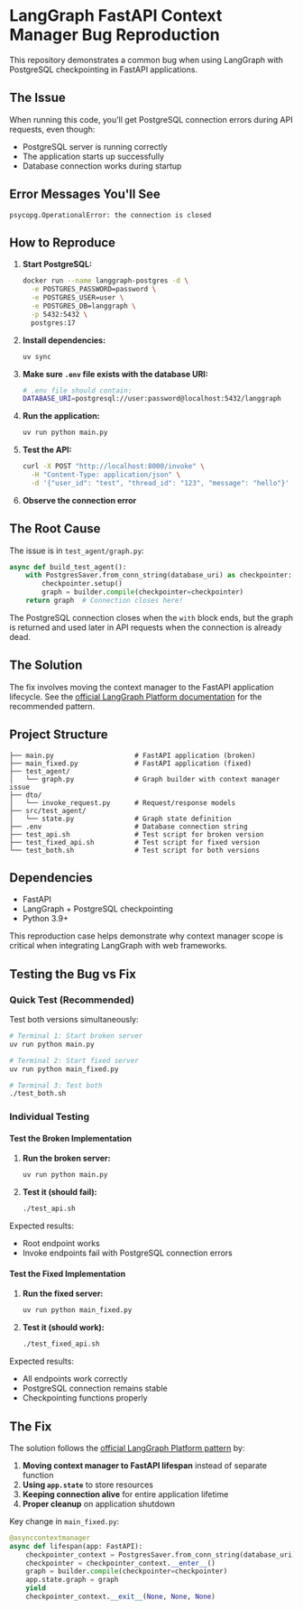 # LangGraph FastAPI Context Manager Bug Reproduction

This repository demonstrates a common bug when using LangGraph with PostgreSQL checkpointing in FastAPI applications.

## The Issue

When running this code, you'll get PostgreSQL connection errors during API requests, even though:
- PostgreSQL server is running correctly
- The application starts up successfully
- Database connection works during startup

## Error Messages You'll See

```
psycopg.OperationalError: the connection is closed
```

## How to Reproduce

1. **Start PostgreSQL:**
   ```bash
   docker run --name langgraph-postgres -d \
     -e POSTGRES_PASSWORD=password \
     -e POSTGRES_USER=user \
     -e POSTGRES_DB=langgraph \
     -p 5432:5432 \
     postgres:17
   ```

2. **Install dependencies:**
   ```bash
   uv sync
   ```

3. **Make sure `.env` file exists with the database URI:**
   ```bash
   # .env file should contain:
   DATABASE_URI=postgresql://user:password@localhost:5432/langgraph
   ```

4. **Run the application:**
   ```bash
   uv run python main.py
   ```

4. **Test the API:**
   ```bash
   curl -X POST "http://localhost:8000/invoke" \
     -H "Content-Type: application/json" \
     -d '{"user_id": "test", "thread_id": "123", "message": "hello"}'
   ```

5. **Observe the connection error**

## The Root Cause

The issue is in `test_agent/graph.py`:

```python
async def build_test_agent():
    with PostgresSaver.from_conn_string(database_uri) as checkpointer:
        checkpointer.setup()
        graph = builder.compile(checkpointer=checkpointer)
    return graph  # Connection closes here!
```

The PostgreSQL connection closes when the `with` block ends, but the graph is returned and used later in API requests when the connection is already dead.

## The Solution

The fix involves moving the context manager to the FastAPI application lifecycle. See the [official LangGraph Platform documentation](https://docs.langchain.com/langgraph-platform/custom-lifespan) for the recommended pattern.

## Project Structure

```
├── main.py                    # FastAPI application (broken)
├── main_fixed.py              # FastAPI application (fixed)
├── test_agent/
│   └── graph.py               # Graph builder with context manager issue
├── dto/
│   └── invoke_request.py      # Request/response models
├── src/test_agent/
│   └── state.py               # Graph state definition
├── .env                       # Database connection string
├── test_api.sh                # Test script for broken version
├── test_fixed_api.sh          # Test script for fixed version
└── test_both.sh               # Test script for both versions
```

## Dependencies

- FastAPI
- LangGraph + PostgreSQL checkpointing
- Python 3.9+

This reproduction case helps demonstrate why context manager scope is critical when integrating LangGraph with web frameworks.

## Testing the Bug vs Fix

### Quick Test (Recommended)

Test both versions simultaneously:

```bash
# Terminal 1: Start broken server
uv run python main.py

# Terminal 2: Start fixed server  
uv run python main_fixed.py

# Terminal 3: Test both
./test_both.sh
```

### Individual Testing

#### Test the Broken Implementation

1. **Run the broken server:**
   ```bash
   uv run python main.py
   ```

2. **Test it (should fail):**
   ```bash
   ./test_api.sh
   ```

Expected results:
- Root endpoint works
- Invoke endpoints fail with PostgreSQL connection errors

#### Test the Fixed Implementation  

1. **Run the fixed server:**
   ```bash
   uv run python main_fixed.py
   ```

2. **Test it (should work):**
   ```bash
   ./test_fixed_api.sh
   ```

Expected results:
- All endpoints work correctly
- PostgreSQL connection remains stable
- Checkpointing functions properly

## The Fix

The solution follows the [official LangGraph Platform pattern](https://docs.langchain.com/langgraph-platform/custom-lifespan) by:

1. **Moving context manager to FastAPI lifespan** instead of separate function
2. **Using `app.state`** to store resources  
3. **Keeping connection alive** for entire application lifetime
4. **Proper cleanup** on application shutdown

Key change in `main_fixed.py`:
```python
@asynccontextmanager
async def lifespan(app: FastAPI):
    checkpointer_context = PostgresSaver.from_conn_string(database_uri)
    checkpointer = checkpointer_context.__enter__()
    graph = builder.compile(checkpointer=checkpointer)
    app.state.graph = graph
    yield
    checkpointer_context.__exit__(None, None, None)
```
